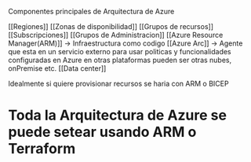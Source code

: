 Componentes principales de Arquitectura de Azure

[[Regiones]]
[[Zonas de disponibilidad]]
[[Grupos de recursos]]
[[Subscripciones]]
[[Grupos de Administracion]]
[[Azure Resource Manager(ARM)]] -> Infraestructura como codigo
[[Azure Arc]] -> Agente que esta en un servicio externo para usar politicas y funcionalidades configuradas en Azure en otras plataformas pueden ser otras nubes, onPremise etc.
[[Data center]]

Idealmente si quiere provisionar recursos se haria con ARM o BICEP

# Toda la Arquitectura de Azure se puede setear usando ARM o Terraform